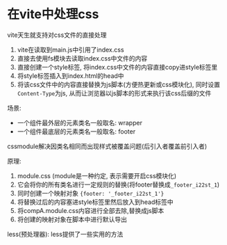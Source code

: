 # 在vite中处理css

vite天生就支持对css文件的直接处理

1. vite在读取到main.js中引用了index.css
2. 直接去使用fs模块去读取index.css中文件的内容
3. 直接创建一个style标签, 将index.css中文件的内容直接copy进style标签里
4. 将style标签插入到index.html的head中
5. 将该css文件中的内容直接替换为js脚本(方便热更新或css模块化), 同时设置`Content-Type`为js, 从而让浏览器以js脚本的形式来执行该css后缀的文件

场景:
- 一个组件最外层的元素类名一般取名: wrapper
- 一个组件最底层的元素类名一般取名: footer

cssmodule解决因类名相同而出现样式被覆盖问题(后引入者覆盖前引入者)

原理:
1. module.css (module是一种约定, 表示需要开启css模块化)
2. 它会将你的所有类名进行一定规则的替换(将footer替换成`_footer_i22st_1`)
3. 同时创建一个映射对象 `{footer: '_footer_i22st_1'}`
4. 将替换过后的内容塞进style标签里然后放入到head标签中
5. 将compA.module.css内容进行全部去除,替换成js脚本
6. 将创建的映射对象在脚本中进行默认导出

less(预处理器): less提供了一些实用的方法
